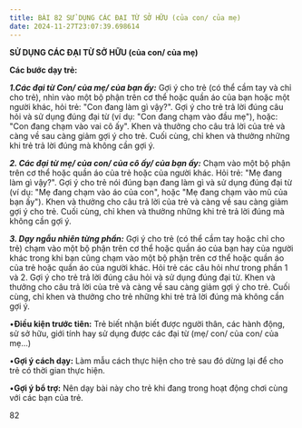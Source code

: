 ```yaml
---
title: BÀI 82 SỬ DỤNG CÁC ĐẠI TỪ SỞ HỮU (của con/ của mẹ)
date: 2024-11-27T23:07:39.698614
---
```


**SỬ DỤNG CÁC ĐẠI TỪ SỞ HỮU (của con/ của mẹ)**

**Các bước dạy trẻ:**

***1.Các đại từ Con/ của mẹ/ của bạn ấy:*** Gợi ý cho trẻ (có thể cầm
tay và chỉ cho trẻ), nhìn vào một bộ phận trên cơ thể hoặc quần áo của
bạn hoặc một người khác, hỏi trẻ: "Con đang làm gì vậy?". Gợi ý cho
trẻ trả lời đúng câu hỏi và sử dụng đúng đại từ (ví dụ: "Con đang chạm
vào đầu mẹ"), hoặc: "Con đang chạm vào vai cô ấy". Khen và thưởng cho
câu trả lời của trẻ và càng về sau càng giảm gợi ý cho trẻ. Cuối cùng,
chỉ khen và thưởng những khi trẻ trả lời đúng mà không cần gợi ý.

***2. Các đại từ mẹ/ của con/ của cô ấy/ của bạn ấy:*** Chạm vào một
bộ phận trên cơ thể hoặc quần áo của trẻ hoặc của người khác. Hỏi trẻ:
"Mẹ đang làm gì vậy?". Gợi ý cho trẻ nói đúng bạn đang làm gì và sử
dụng đúng đại từ (ví dụ: "Mẹ đang chạm vào áo của con", hoặc "Mẹ đang
chạm vào mũ của bạn ấy"). Khen và thưởng cho câu trả lời của trẻ và
càng về sau càng giảm gợi ý cho trẻ. Cuối cùng, chỉ khen và thưởng
những khi trẻ trả lời đúng mà không cần gợi ý.

***3. Dạy ngẫu nhiên từng phần:*** Gợi ý cho trẻ (có thể cầm tay hoặc
chỉ cho trẻ) chạm vào một bộ phận trên cơ thể hoặc quần áo của bạn hay
của người khác trong khi bạn cũng chạm vào một bộ phận trên cơ thể
hoặc quần áo của trẻ hoặc quần áo của người khác. Hỏi trẻ các câu hỏi
như trong phần 1 và 2. Gợi ý cho trẻ trả lời đúng câu hỏi và sử dụng
đúng đại từ. Khen và thưởng cho câu trả lời của trẻ và càng về sau
càng giảm gợi ý cho trẻ. Cuối cùng, chỉ khen và thưởng cho trẻ những
khi trẻ trả lời đúng mà không cần gợi ý.

•**Điều kiện trước tiên:** Trẻ biết nhận biết được người thân, các
hành động, sử sở hữu, giới tính hay sử dụng được các đại từ (mẹ/ con/
của con/ của mẹ...)

•**Gợi ý cách dạy:** Làm mẫu cách thực hiện cho trẻ sau đó dừng lại để
cho trẻ có thời gian thực hiện.

•**Gợi ý bổ trợ:** Nên dạy bài này cho trẻ khi đang trong hoạt động
chơi cùng với các bạn của trẻ.

82


